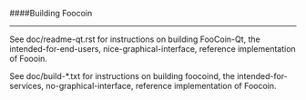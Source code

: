 ####Building Foocoin

----

See doc/readme-qt.rst for instructions on building FooCoin-Qt,
the intended-for-end-users, nice-graphical-interface, reference
implementation of Foooin.

See doc/build-*.txt for instructions on building foocoind,
the intended-for-services, no-graphical-interface, reference
implementation of Foocoin.
